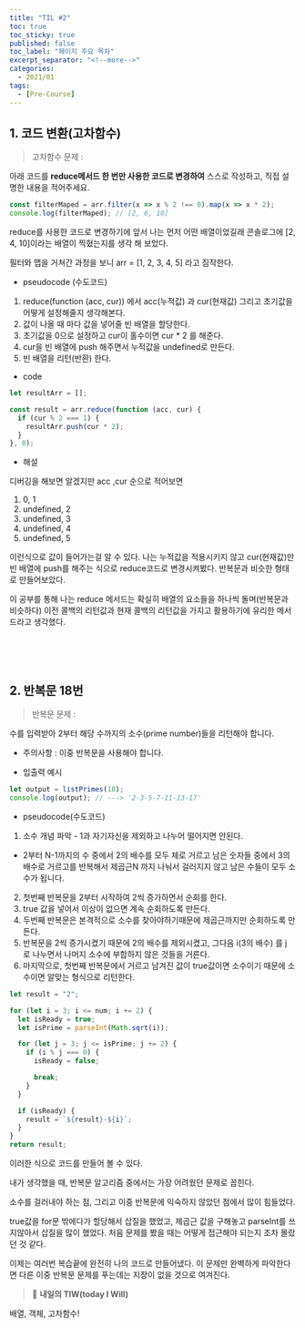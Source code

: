 ```yaml
---
title: "TIL #2"
toc: true
toc_sticky: true
published: false
toc_label: "페이지 주요 목차"
excerpt_separator: "<!--more-->"
categories:
  - 2021/01
tags:
  - [Pre-Course]
---
```


## 1. 코드 변환(고차함수)

> 고차함수 문제 :

아래 코드를 **reduce메서드 한 번만 사용한 코드로 변경하여** 스스로 작성하고, 직접 설명한 내용을 적어주세요.

```javascript
const filterMaped = arr.filter(x => x % 2 !== 0).map(x => x * 2);
console.log(filterMaped); // [2, 6, 10]
```

reduce를 사용한 코드로 변경하기에 앞서 나는 먼저 어떤 배열이었길래 콘솔로그에 [2, 4, 10]이라는 배열이 찍혔는지를 생각 해 보았다.

필터와 맵을 거쳐간 과정을 보니 arr = [1, 2, 3, 4, 5] 라고 짐작한다.

- pseudocode (수도코드)

1. reduce(function (acc, cur)) 에서 acc(누적값) 과 cur(현재값) 그리고 초기값을 어떻게 설정해줄지 생각해본다.
2. 값이 나올 때 마다 값을 넣어줄 빈 배열을 할당한다.
3. 초기값을 0으로 설정하고 cur이 홀수이면 cur \* 2 를 해준다.
4. cur을 빈 배열에 push 해주면서 누적값을 undefined로 만든다.
5. 빈 배열을 리턴(반환) 한다.

- code

```javascript
let resultArr = [];

const result = arr.reduce(function (acc, cur) {
  if (cur % 2 === 1) {
    resultArr.push(cur * 2);
  }
}, 0);
```

- 해설

디버깅을 해보면 알겠지만 acc ,cur 순으로 적어보면

1. 0, 1
2. undefined, 2
3. undefined, 3
4. undefined, 4
5. undefined, 5

이런식으로 값이 들어가는걸 알 수 있다. 나는 누적값을 적용시키지 않고 cur(현재값)만 빈 배열에 push를 해주는 식으로 reduce코드로 변경시켜봤다. 반복문과 비슷한 형태로 만들어보았다.

이 공부를 통해 나는 reduce 메서드는 확실히 배열의 요소들을 하나씩 돌며(반복문과 비슷하다) 이전 콜백의 리턴값과 현재 콜백의 리턴값을 가지고 활용하기에 유리한 메서드라고 생각했다.

<br/>
<br/>
<br/>

## 2. 반복문 18번

> 반복문 문제 :

수를 입력받아 2부터 해당 수까지의 소수(prime number)들을 리턴해야 합니다.

- 주의사항 : 이중 반복문을 사용해야 합니다.

- 입출력 예시

```javascript
let output = listPrimes(18);
console.log(output); // ---> '2-3-5-7-11-13-17'
```

- pseudocode(수도코드)

1. 소수 개념 파악 - 1과 자기자신을 제외하고 나누어 떨어지면 안된다.

- 2부터 N-1까지의 수 중에서 2의 배수를 모두 체로 거르고 남은 숫자들 중에서 3의 배수로 거르고를 반복해서 제곱근N 까지 나눠서 걸러지지 않고 남은 수들이 모두 소수가 됩니다.

2. 첫번째 반복문을 2부터 시작하여 2씩 증가하면서 순회를 한다.
3. true 값을 넣어서 이상이 없으면 계속 순회하도록 만든다.
4. 두번째 반복문은 본격적으로 소수를 찾아야하기때문에 제곱근까지만 순회하도록 만든다.
5. 반복문을 2씩 증가시켰기 때문에 2의 배수를 제외시켰고, 그다음 i(3의 배수) 를 j 로 나누면서 나머지 소수에 부합하지 않은 것들을 거른다.
6. 마지막으로, 첫번째 반복문에서 거르고 남겨진 값이 true값이면 소수이기 때문에 소수이면 알맞는 형식으로 리턴한다.

```javascript
let result = "2";

for (let i = 3; i <= num; i += 2) {
  let isReady = true;
  let isPrime = parseInt(Math.sqrt(i));

  for (let j = 3; j <= isPrime; j += 2) {
    if (i % j === 0) {
      isReady = false;

      break;
    }
  }

  if (isReady) {
    result = `${result}-${i}`;
  }
}
return result;
```

이러한 식으로 코드를 만들어 볼 수 있다.

내가 생각했을 때, 반복문 알고리즘 중에서는 가장 어려웠던 문제로 꼽힌다.

소수를 걸러내야 하는 점, 그리고 이중 반복문에 익숙하지 않았던 점에서 많이 힘들었다.

true값을 for문 밖에다가 할당해서 삽질을 했었고, 제곱근 값을 구해놓고 parseInt를 쓰지않아서 삽질을 많이 했었다. 처음 문제를 봤을 때는 어떻게 접근해야 되는지 조차 몰랐던 것 같다.

이제는 여러번 복습끝에 완전히 나의 코드로 만들어냈다. 이 문제만 완벽하게 파악한다면 다른 이중 반복문 문제를 푸는데는 지장이 없을 것으로 여겨진다.

> :punch: **내일의 TIW(today I Will)**

배열, 객체, 고차함수!
